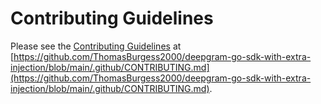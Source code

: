 # Contributing Guidelines

Please see the [Contributing Guidelines](https://github.com/ThomasBurgess2000/deepgram-go-sdk-with-extra-injection/blob/main/.github/CONTRIBUTING.md) at [https://github.com/ThomasBurgess2000/deepgram-go-sdk-with-extra-injection/blob/main/.github/CONTRIBUTING.md](https://github.com/ThomasBurgess2000/deepgram-go-sdk-with-extra-injection/blob/main/.github/CONTRIBUTING.md).
